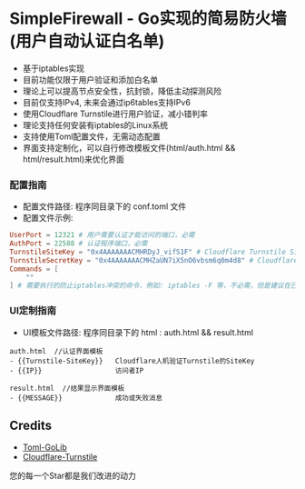 # SimpleFirewall - Go实现的简易防火墙(用户自动认证白名单)
- 基于iptables实现
- 目前功能仅限于用户验证和添加白名单
- 理论上可以提高节点安全性，抗封锁，降低主动探测风险
- 目前仅支持IPv4, 未来会通过ip6tables支持IPv6
- 使用Cloudflare Turnstile进行用户验证，减小错判率
- 理论支持任何安装有iptables的Linux系统
- 支持使用Toml配置文件，无需动态配置
- 界面支持定制化，可以自行修改模板文件(html/auth.html && html/result.html)来优化界面


### 配置指南
- 配置文件路径: 程序同目录下的 conf.toml 文件
- 配置文件示例:
```toml
UserPort = 12321 # 用户需要认证才能访问的端口，必需
AuthPort = 22588 # 认证程序端口，必需
TurnstileSiteKey = "0x4AAAAAAACMHRDyJ_vifS1F" # Cloudflare Turnstile SiteKey，必需
TurnstileSecretKey = "0x4AAAAAAACMHZaUN7iX5nO6vbsm6q0m4d8" # Cloudflare Turnstile SecretKey，必需
Commands = [
    ""
] # 需要执行的防止iptables冲突的命令，例如: iptables -F 等，不必需，但是建议在已经使用iptables的服务器上配置，防止冲突
```

### UI定制指南
- UI模板文件路径: 程序同目录下的 html : auth.html && result.html
```
auth.html  //认证界面模板
- {{Turnstile-SiteKey}}   Cloudflare人机验证Turnstile的SiteKey
- {{IP}}                  访问者IP

result.html  //结果显示界面模板
- {{MESSAGE}}             成功或失败消息
```

## Credits
- [Toml-GoLib]("https://github.com/pelletier/go-toml")
- [Cloudflare-Turnstile]("https://github.com/cloudflare")  

您的每一个Star都是我们改进的动力
